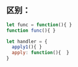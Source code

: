 ## 区别：

```javascript
let func = function(){ }
function func(){ }

let handler = {
  apply1(){ }
  apply: function(){  }
}

```


